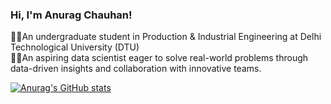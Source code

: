 
### Hi, I'm Anurag Chauhan!

👨‍🎓An undergraduate student in Production & Industrial Engineering at Delhi Technological University (DTU)<br/>
👨‍💻An aspiring data scientist eager to solve real-world problems through data-driven insights and collaboration with innovative teams.<br/>

[![Anurag's GitHub stats](https://github-readme-stats.vercel.app/api?username=anuragchauhan21&count_private=true&show_icons=true&theme=blues&hide_rank=false)](https://github.com/anuraghazra/github-readme-stats)
